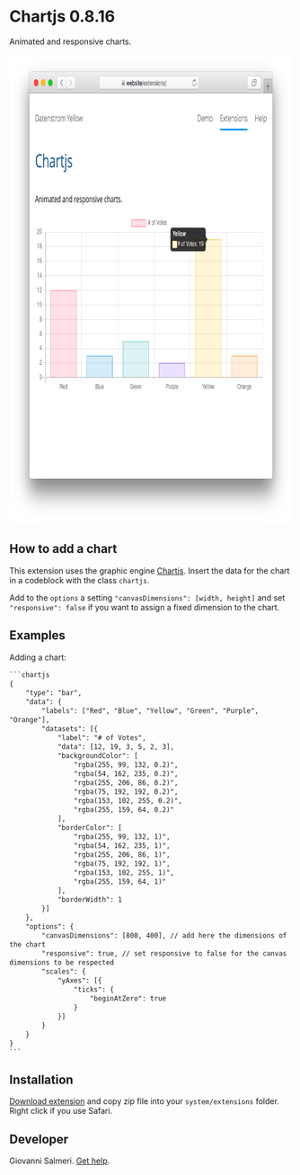 Chartjs 0.8.16
=================
Animated and responsive charts.

<p align="center"><img src="chartjs-screenshot.png?raw=true" width="795" height="836" alt="Screenshot"></p>

## How to add a chart

This extension uses the graphic engine [Chartjs](https://www.chartjs.org/). Insert the data for the chart in a codeblock with the class `chartjs`.

Add to the `options` a setting `"canvasDimensions": [width, height]` and set `"responsive": false` if you want to assign a fixed dimension to the chart.

## Examples

Adding a chart:

    ```chartjs
    {
        "type": "bar",
        "data": {
            "labels": ["Red", "Blue", "Yellow", "Green", "Purple", "Orange"],
            "datasets": [{
                "label": "# of Votes",
                "data": [12, 19, 3, 5, 2, 3],
                "backgroundColor": [
                    "rgba(255, 99, 132, 0.2)",
                    "rgba(54, 162, 235, 0.2)",
                    "rgba(255, 206, 86, 0.2)",
                    "rgba(75, 192, 192, 0.2)",
                    "rgba(153, 102, 255, 0.2)",
                    "rgba(255, 159, 64, 0.2)"
                ],
                "borderColor": [
                    "rgba(255, 99, 132, 1)",
                    "rgba(54, 162, 235, 1)",
                    "rgba(255, 206, 86, 1)",
                    "rgba(75, 192, 192, 1)",
                    "rgba(153, 102, 255, 1)",
                    "rgba(255, 159, 64, 1)"
                ],
                "borderWidth": 1
            }]
        },
        "options": {
            "canvasDimensions": [800, 400], // add here the dimensions of the chart
            "responsive": true, // set responsive to false for the canvas dimensions to be respected
            "scales": {
                "yAxes": [{
                    "ticks": {
                        "beginAtZero": true
                    }
                }]
            }
        }
    }
    ```

## Installation

[Download extension](https://github.com/GiovanniSalmeri/yellow-chartjs/archive/master.zip) and copy zip file into your `system/extensions` folder. Right click if you use Safari.

## Developer

Giovanni Salmeri. [Get help](https://github.com/GiovanniSalmeri/yellow-chartjs/issues).
